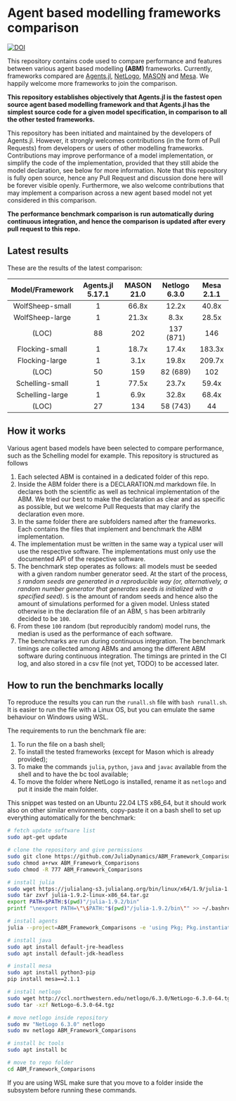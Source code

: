 # Agent based modelling frameworks comparison


[![DOI](https://zenodo.org/badge/DOI/10.5281/zenodo.8016506.svg)](https://doi.org/10.5281/zenodo.8016506)



This repository contains code used to compare performance and features between various agent based modelling **(ABM)** frameworks. Currently, frameworks compared are [Agents.jl](https://github.com/JuliaDynamics/Agents.jl), [NetLogo](https://github.com/NetLogo/NetLogo), [MASON](https://github.com/eclab/mason) and [Mesa](https://github.com/projectmesa/mesa). We happily welcome more frameworks to join the comparison.

**This repository establishes objectively that Agents.jl is the fastest open source agent based modelling framework and that Agents.jl has the simplest source code for a given model specification, in comparison to all the other tested frameworks.**

This repository has been initiated and maintained by the developers of Agents.jl. However, it strongly welcomes contributions (in the form of Pull Requests) from developers or users of other modelling frameworks. Contributions may improve performance of a model implementation, or simplify the code of the implementation, provided that they still abide the model declaration, see below for more information. Note that this repository is fully open source, hence any Pull Request and discussion done here will be forever visible openly. Furthermore, we also welcome contributions that may implement a comparison across a new agent based model not yet considered in this comparison.

**The performance benchmark comparison is run automatically during continuous integration, and hence the comparison is updated after every pull request to this repo.**


## Latest results

These are the results of the latest comparison:

 | Model/Framework  | Agents.jl 5.17.1 | MASON 21.0 | Netlogo 6.3.0 | Mesa 2.1.1 |
|:------------------:|:---------------:|:------------:|:------------:|:---------------:|
 | WolfSheep-small  |       1        |    66.8x    |     12.2x      |    40.8x    |
| WolfSheep-large  |       1        |    21.3x    |      8.3x      |    28.5x    |
|      (LOC)       |     88          |    202        |  137 (871)        | 146 |
 |  Flocking-small  |       1       |    18.7x   |     17.4x     |   183.3x    |
|  Flocking-large  |       1       |    3.1x   |     19.8x    |   209.7x    |
|      (LOC)       |       50     |      159     |    82 (689)   |   102       |
 | Schelling-small  |       1        |    77.5x    |     23.7x      |    59.4x    |
| Schelling-large  |       1        |    6.9x     |     32.8x      |    68.4x    |
|    (LOC)      |        27          |      134   |   58 (743)      |     44    |



## How it works

Various agent based models have been selected to compare performance, such as the Schelling model for example. This repository is structured as follows

1. Each selected ABM is contained in a dedicated folder of this repo.
1. Inside the ABM folder there is a DECLARATION.md markdown file. In declares both the scientific as well as technical implementation of the ABM. We tried our best to make the declaration as clear and as specific as possible, but we welcome Pull Requests that may clarify the declaration even more.
1. In the same folder there are subfolders named after the frameworks. Each contains the files that implement and benchmark the ABM implementation.
1. The implementation must be written in the same way a typical user will use the respective software. The implementations must only use the documented API of the respective software.
1. The benchmark step operates as follows: all models must be seeded with a given random number generator seed. At the start of the process, _`S` random seeds are generated in a reproducible way (or, alternatively, a random number generator that generates seeds is initialized with a specified seed)_. `S` is the amount of random seeds and hence also the amount of simulations performed for a given model. Unless stated otherwise in the declaration file of an ABM, `S` has been arbitrarily decided to be `100`.
1. From these `100` random (but reproducibly random) model runs, the median is used as the performance of each software.
1. The benchmarks are run during continuous integration. The benchmark timings are collected among ABMs and among the different ABM software during continuous integration. The timings are printed in the CI log, and also stored in a csv file (not yet, TODO) to be accessed later.

## How to run the benchmarks locally

To reproduce the results you can run the `runall.sh` file with `bash runall.sh`. It is easier to run the file with a Linux OS, but you can emulate the same behaviour on Windows using WSL.

The requirements to run the benchmark file are:

1. To run the file on a bash shell;
1. To install the tested frameworks (except for Mason which is already provided);
1. To make the commands `julia`, `python`, `java` and `javac` available from the shell and to have the bc tool available;
1. To move the folder where NetLogo is installed, rename it as `netlogo` and put it inside the main folder.

This snippet was tested on an Ubuntu 22.04 LTS x86_64, but it should work also on other similar environments, copy-paste it on a bash shell to set up everything automatically for the benchmark:

```bash
# fetch update software list
sudo apt-get update

# clone the repository and give permissions
sudo git clone https://github.com/JuliaDynamics/ABM_Framework_Comparisons.git
sudo chmod a+rwx ABM_Framework_Comparisons
sudo chmod -R 777 ABM_Framework_Comparisons

# install julia
sudo wget https://julialang-s3.julialang.org/bin/linux/x64/1.9/julia-1.9.2-linux-x86_64.tar.gz
sudo tar zxvf julia-1.9.2-linux-x86_64.tar.gz
export PATH=$PATH:$(pwd)"/julia-1.9.2/bin"
printf "\nexport PATH=\"\$PATH:"$(pwd)"/julia-1.9.2/bin\"" >> ~/.bashrc

# install agents
julia --project=ABM_Framework_Comparisons -e 'using Pkg; Pkg.instantiate()'

# install java
sudo apt install default-jre-headless
sudo apt install default-jdk-headless

# install mesa
sudo apt install python3-pip
pip install mesa==2.1.1

# install netlogo
sudo wget http://ccl.northwestern.edu/netlogo/6.3.0/NetLogo-6.3.0-64.tgz
sudo tar -xzf NetLogo-6.3.0-64.tgz

# move netlogo inside repository
sudo mv "NetLogo 6.3.0" netlogo
sudo mv netlogo ABM_Framework_Comparisons

# install bc tools
sudo apt install bc

# move to repo folder
cd ABM_Framework_Comparisons
```

If you are using WSL make sure that you move to a folder inside the subsystem before running these commands.
